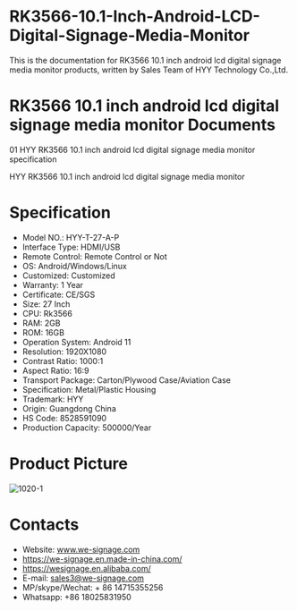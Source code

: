 # RK3566-10.1-Inch-Android-LCD-Digital-Signage-Media-Monitor

This is the documentation for RK3566 10.1 inch android lcd digital signage media monitor products, written by Sales Team of HYY Technology Co.,Ltd.

# RK3566 10.1 inch android lcd digital signage media monitor Documents
01 HYY RK3566 10.1 inch android lcd digital signage media monitor specification 

HYY RK3566 10.1 inch android lcd digital signage media monitor

# Specification
- Model NO.: HYY-T-27-A-P
- Interface Type: HDMI/USB
- Remote Control: Remote Control or Not
- OS: Android/Windows/Linux
- Customized: Customized
- Warranty: 1 Year
- Certificate: CE/SGS
- Size: 27 Inch
- CPU: Rk3566
- RAM: 2GB
- ROM: 16GB
- Operation System: Android 11
- Resolution: 1920X1080
- Contrast Ratio: 1000:1
- Aspect Ratio: 16:9
- Transport Package: Carton/Plywood Case/Aviation Case
- Specification: Metal/Plastic Housing
- Trademark: HYY
- Origin: Guangdong China
- HS Code: 8528591090
- Production Capacity: 500000/Year

# Product Picture



![1020-1](https://user-images.githubusercontent.com/126669652/223313446-f82631d3-826a-4790-8357-d187618ae12c.jpg)





# Contacts
- Website: www.we-signage.com
- https://we-signage.en.made-in-china.com/
- https://wesignage.en.alibaba.com/
- E-mail: sales3@we-signage.com
- MP/skype/Wechat: + 86 14715355256
- Whatsapp: +86 18025831950
